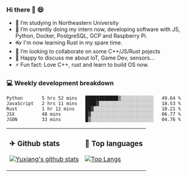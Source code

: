 ### Hi there 👋 😄

- 🔭 I’m studying in Northeastern University
- 🌱 I’m currently doing my intern now, developing software with JS, Python, Docker, PostgreSQL, GCP and Raspberry Pi.
- 👓 I'm now learning Rust in my spare time.
- 👯 I’m looking to collaborate on some C++/JS/Rust pojects
- 💬 Happy to discuss me about IoT, Game Dev, sensors...
- ⚡ Fun fact: Love C++, rust and learn to build OS now.



<table>
<tr>
<td valign="top" width="54%">

### ✈ Github stats

[![Yuxiang's github stats](https://github-readme-stats.vercel.app/api?username=Taowyoo&show_icons=true&line_height=21&show_icons=true&theme=tokyonight)](https://github.com/anuraghazra/github-readme-stats)

</td>

<td valign="top" width="46%">

### 📕 Top languages

[![Top Langs](https://github-readme-stats.vercel.app/api/top-langs/?username=Taowyoo&show_icons=true&layout=compact&theme=vue)](https://github.com/anuraghazra/github-readme-stats)

</td>
</tr>

### 💻 Weekly development breakdown

<!--START_SECTION:waka-->
```text
Python       5 hrs 52 mins   ████████████▒░░░░░░░░░░░░   49.64 % 
JavaScript   2 hrs 11 mins   ████▓░░░░░░░░░░░░░░░░░░░░   18.53 % 
Rust         1 hr 12 mins    ██▓░░░░░░░░░░░░░░░░░░░░░░   10.21 % 
JSX          48 mins         █▓░░░░░░░░░░░░░░░░░░░░░░░   06.77 % 
JSON         33 mins         █▒░░░░░░░░░░░░░░░░░░░░░░░   04.76 % 
```
<!--END_SECTION:waka-->
